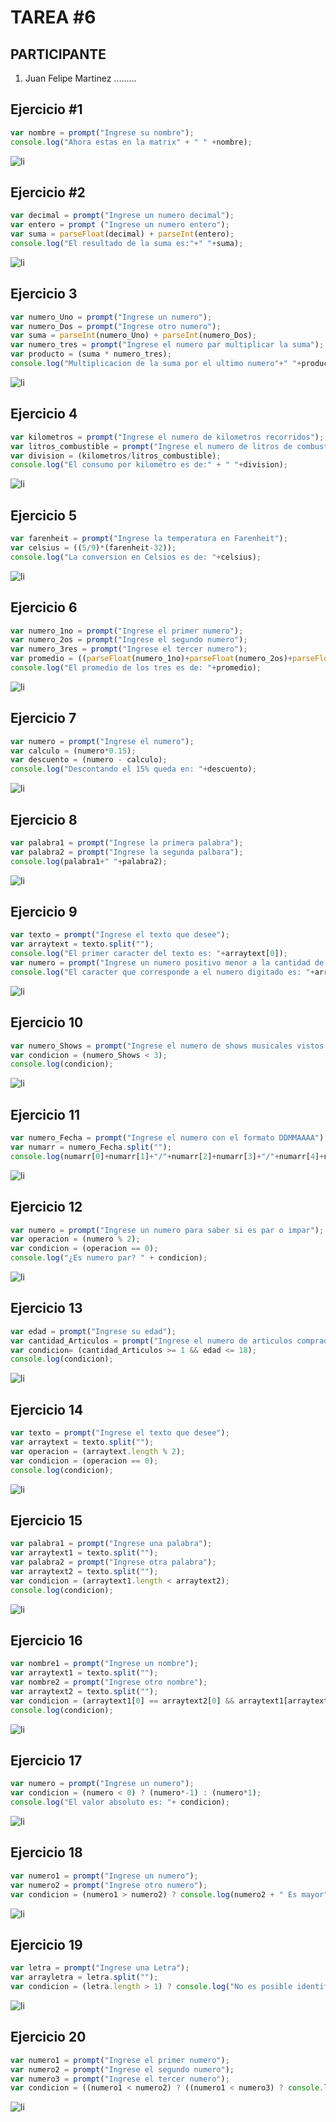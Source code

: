 # TAREA  #6

## PARTICIPANTE
1. Juan Felipe Martinez .........

## Ejercicio #1

```javascript
var nombre = prompt("Ingrese su nombre");
console.log("Ahora estas en la matrix" + " " +nombre);
```
![li](https://github.com/FelipeeMartinez/READMEt6/blob/master/Imagenes/1.png)

## Ejercicio #2

```javascript
var decimal = prompt("Ingrese un numero decimal");
var entero = prompt ("Ingrese un numero entero");
var suma = parseFloat(decimal) + parseInt(entero);
console.log("El resultado de la suma es:"+" "+suma);
```
![li](https://github.com/FelipeeMartinez/READMEt6/blob/master/Imagenes/2.png)

## Ejercicio 3

```javascript
var numero_Uno = prompt("Ingrese un numero");
var numero_Dos = prompt("Ingrese otro numero");
var suma = parseInt(numero_Uno) + parseInt(numero_Dos);
var numero_tres = prompt("Ingrese el numero par multiplicar la suma");
var producto = (suma * numero_tres);
console.log("Multiplicacion de la suma por el ultimo numero"+" "+producto);
```
![li](https://github.com/FelipeeMartinez/READMEt6/blob/master/Imagenes/3.png)

## Ejercicio 4

```javascript
var kilometros = prompt("Ingrese el numero de kilometros recorridos");
var litros_combustible = prompt("Ingrese el numero de litros de combustibleque consumio durante el recorrido");
var division = (kilometros/litros_combustible);
console.log("El consumo por kilometro es de:" + " "+division);
```
![li](https://github.com/FelipeeMartinez/READMEt6/blob/master/Imagenes/4.png)

## Ejercicio 5

```javascript
var farenheit = prompt("Ingrese la temperatura en Farenheit");
var celsius = ((5/9)*(farenheit-32));
console.log("La conversion en Celsios es de: "+celsius);
```
![li](https://github.com/FelipeeMartinez/READMEt6/blob/master/Imagenes/5.png)

## Ejercicio 6

```javascript
var numero_1no = prompt("Ingrese el primer numero");
var numero_2os = prompt("Ingrese el segundo numero");
var numero_3res = prompt("Ingrese el tercer numero");
var promedio = ((parseFloat(numero_1no)+parseFloat(numero_2os)+parseFloat(numero_3res))/3);
console.log("El promedio de los tres es de: "+promedio);
```
![li](https://github.com/FelipeeMartinez/READMEt6/blob/master/Imagenes/6.png)

## Ejercicio 7

```javascript
var numero = prompt("Ingrese el numero");
var calculo = (numero*0.15);
var descuento = (numero - calculo);
console.log("Descontando el 15% queda en: "+descuento); 
```
![li](https://github.com/FelipeeMartinez/READMEt6/blob/master/Imagenes/7.png)

## Ejercicio 8

```javascript
var palabra1 = prompt("Ingrese la primera palabra");
var palabra2 = prompt("Ingrese la segunda palbara");
console.log(palabra1+" "+palabra2);
```
![li](https://github.com/FelipeeMartinez/READMEt6/blob/master/Imagenes/8.png)

## Ejercicio 9

```javascript
var texto = prompt("Ingrese el texto que desee");
var arraytext = texto.split("");
console.log("El primer caracter del texto es: "+arraytext[0]);
var numero = prompt("Ingrese un numero positivo menor a la cantidad de caracteres del texto");
console.log("El caracter que corresponde a el numero digitado es: "+arraytext[numero]);
```
![li](https://github.com/FelipeeMartinez/READMEt6/blob/master/Imagenes/9.png)

## Ejercicio 10

```javascript
var numero_Shows = prompt("Ingrese el numero de shows musicales vistos en el ultimo año");
var condicion = (numero_Shows < 3);
console.log(condicion);
```
![li](https://github.com/FelipeeMartinez/READMEt6/blob/master/Imagenes/10.png)

## Ejercicio 11

```javascript
var numero_Fecha = prompt("Ingrese el numero con el formato DDMMAAAA");
var numarr = numero_Fecha.split("");
console.log(numarr[0]+numarr[1]+"/"+numarr[2]+numarr[3]+"/"+numarr[4]+numarr[5]+numarr[6]+numarr[7]);
```
![li](https://github.com/FelipeeMartinez/READMEt6/blob/master/Imagenes/11.png)

## Ejercicio 12

```javascript
var numero = prompt("Ingrese un numero para saber si es par o impar");
var operacion = (numero % 2);
var condicion = (operacion == 0);
console.log("¿Es numero par? " + condicion);
```
![li](https://github.com/FelipeeMartinez/READMEt6/blob/master/Imagenes/12.png)

## Ejercicio 13

```javascript
var edad = prompt("Ingrese su edad");
var cantidad_Articulos = prompt("Ingrese el numero de articulos comprados");
var condicion= (cantidad_Articulos >= 1 && edad <= 18);
console.log(condicion);
```
![li](https://github.com/FelipeeMartinez/READMEt6/blob/master/Imagenes/13.png)

## Ejercicio 14

```javascript
var texto = prompt("Ingrese el texto que desee");
var arraytext = texto.split("");
var operacion = (arraytext.length % 2);
var condicion = (operacion == 0);
console.log(condicion);
```
![li](https://github.com/FelipeeMartinez/READMEt6/blob/master/Imagenes/14.png)

## Ejercicio 15

```javascript
var palabra1 = prompt("Ingrese una palabra");
var arraytext1 = texto.split("");
var palabra2 = prompt("Ingrese otra palabra");
var arraytext2 = texto.split("");
var condicion = (arraytext1.length < arraytext2);
console.log(condicion);
```
![li](https://github.com/FelipeeMartinez/READMEt6/blob/master/Imagenes/15.png)

## Ejercicio 16

```javascript
var nombre1 = prompt("Ingrese un nombre");
var arraytext1 = texto.split("");
var nombre2 = prompt("Ingrese otro nombre");
var arraytext2 = texto.split("");
var condicion = (arraytext1[0] == arraytext2[0] && arraytext1[arraytext1.length] == arraytext2[arraytext2-length]);
console.log(condicion);
```
![li](https://github.com/FelipeeMartinez/READMEt6/blob/master/Imagenes/16.png)

## Ejercicio 17

```javascript
var numero = prompt("Ingrese un numero");
var condicion = (numero < 0) ? (numero*-1) : (numero*1);
console.log("El valor absoluto es: "+ condicion);
```
![li](https://github.com/FelipeeMartinez/READMEt6/blob/master/Imagenes/17.png)

## Ejercicio 18

```javascript
var numero1 = prompt("Ingrese un numero");
var numero2 = prompt("Ingrese otro numero");
var condicion = (numero1 > numero2) ? console.log(numero2 + " Es mayor") : console.log(numero1 + " Es mayor");
```
![li](https://github.com/FelipeeMartinez/READMEt6/blob/master/Imagenes/18.png)

## Ejercicio 19

```javascript
var letra = prompt("Ingrese una Letra");
var arrayletra = letra.split("");
var condicion = (letra.length > 1) ? console.log("No es posible identificar la letra") : (arrayletra[0] == "a","e","i","o","u") ? console.log("Es vocal") : console.log("No es vocal");
```
![li](https://github.com/FelipeeMartinez/READMEt6/blob/master/Imagenes/19.png)

## Ejercicio 20

```javascript
var numero1 = prompt("Ingrese el primer numero");
var numero2 = prompt("Ingrese el segundo numero");
var numero3 = prompt("Ingrese el tercer numero");
var condicion = ((numero1 < numero2) ? ((numero1 < numero3) ? console.log(numero1):console.log(numero3)) : ((numero2 < numero3) ? console.log(numero2) : console.log(numero3))); 
```
![li](https://github.com/FelipeeMartinez/READMEt6/blob/master/Imagenes/20.png)

